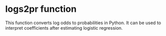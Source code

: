 # logs2pr function 
This function converts log odds to probabilities in Python. It can be used to interpret coefficients after estimating logistic regression. 
